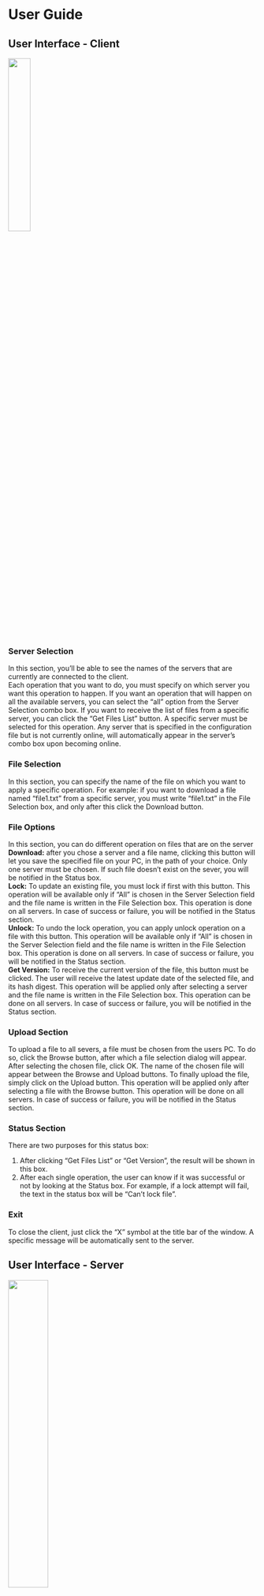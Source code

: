 # User Guide
## User Interface - Client 
<img src="https://user-images.githubusercontent.com/50183122/154842568-0b3bbd9c-1167-4b68-86c9-300b573e173f.png" width="30%" height="30%"><br>
### Server Selection
In this section, you’ll be able to see the names of the servers that are currently are connected to the 
client.<br>
Each operation that you want to do, you must specify on which server you want this operation to 
happen. If you want an operation that will happen on all the available servers, you can select the 
“all” option from the Server Selection combo box. 
If you want to receive the list of files from a specific server, you can click the “Get Files List” button. 
A specific server must be selected for this operation. 
Any server that is specified in the configuration file but is not currently online, will automatically
appear in the server’s combo box upon becoming online.
### File Selection 
In this section, you can specify the name of the file on which you want to apply a specific operation. 
For example: if you want to download a file named “file1.txt” from a specific server, you must write 
“file1.txt” in the File Selection box, and only after this click the Download button. 
### File Options
In this section, you can do different operation on files that are on the server<br>
**Download:** after you chose a server and a file name, clicking this button will let you save the 
specified file on your PC, in the path of your choice. Only one server must be chosen. If such file 
doesn’t exist on the sever, you will be notified in the Status box.<br>
**Lock:** To update an existing file, you must lock if first with this button. This operation will be available
only if “All” is chosen in the Server Selection field and the file name is written in the File Selection
box. This operation is done on all servers. In case of success or failure, you will be notified in the 
Status section.<br>
**Unlock:** To undo the lock operation, you can apply unlock operation on a file with this button. This 
operation will be available only if “All” is chosen in the Server Selection field and the file name is 
written in the File Selection box. This operation is done on all servers. In case of success or failure, 
you will be notified in the Status section.<br>
**Get Version:** To receive the current version of the file, this button must be clicked. The user will 
receive the latest update date of the selected file, and its hash digest. This operation will be applied 
only after selecting a server and the file name is written in the File Selection box. This operation can 
be done on all servers. In case of success or failure, you will be notified in the Status section. 

### Upload Section 
To upload a file to all severs, a file must be chosen from the users PC. To do so, click the Browse
button, after which a file selection dialog will appear. After selecting the chosen file, click OK. 
The name of the chosen file will appear between the Browse and Upload buttons. 
To finally upload the file, simply click on the Upload button. 
This operation will be applied only after selecting a file with the Browse button. This operation will
be done on all servers. In case of success or failure, you will be notified in the Status section.
### Status Section 
There are two purposes for this status box:
1. After clicking “Get Files List” or “Get Version”, the result will be shown in this box. 
2. After each single operation, the user can know if it was successful or not by looking at the 
Status box. For example, if a lock attempt will fail, the text in the status box will be “Can’t 
lock file”. 
### Exit 
To close the client, just click the “X” symbol at the title bar of the window. A specific message will be 
automatically sent to the server.

## User Interface - Server
<img src="https://user-images.githubusercontent.com/50183122/154842802-ee06c9ea-9b5b-47b1-89dd-afb6321bd88a.png" width="40%" height="40%"><br>
After the server’s app will start, the user will be presented with the IPv4s that the server can listen 
on. The user must choose one from the list. Any client that is set to the same IP and the same 
listening port as specified the in the configuration file can connect to the server.
### More Server Options
Meanwhile listening, the user can do the following operations on the server: 
1. Stop Listening: It will stop the listening process, and all previous connection clients will 
disconnect. To apply this option, the user must type “stop”. 
2. Resume listening: It will resume the listening process. To apply this option, the user must 
type “resume”. 
3. Quit: It will close the whole server operation. Can only be applied after the “Stop Listening” 
operation. To apply this option, the user must type “quit”.

## Configuration Files – Server 
### config.txt
The configuration file (config.txt) must be presented in the same folder as the FTPServer.jar file.<br>
The configuration file has two lines: 
1. The path of the storage folder for this specific server 
2. The listening port 
Example of the server’s config file content:
```
C:\Users\user\Desktop\Storage 1\
4000
```
### ServersList.txt
The configuration file – “ServersList.txt” must be presented in the same folder as the FTPServer.jar file.<br>
This file must contain a list of other servers that you want to be connected to any other server that contains this configuration file in its folder.<br>
The configuration file must specify the following info for each server that you want to establish the 
connection with (one server per line): 
1. Server’s IP 
2. Server’s port 
Example of the ServersList.txt config file content:
Example of the server’s config file content:
```
10.0.201.5:3000
10.0.201.6:1000
```
## Configuration File – Client
The configuration file (config.txt) must be presented in the same folder as the FTPClient.jar file.<br>
The configuration file must specify the following info for each server that the client want to connect 
to (one server per line): 
1. Server’s name 
2. Server’s IP 
3. Server’s port 
Example of the client’s config file content:
```
ServerOne 10.0.201.5:3000
ServerTwo 10.0.201.6:1000
ServerThree 10.0.201.7:2000
```
## Log
You can find the log file in the same folder as the servers JAR file. The servers log will document the 
following information: 
1. When the server is up 
2. When the sync operation with other servers has completed
3. When the server starts listening for connection (on which IP and port) 
4. When the server stopped listening 
5. When the server resumed listening 
6. When each client is connected to the server 
7. Each command that is received from the client 
8. Each reply from the server to the client (ex. “OK”, “ERROR”) 
9. Each command that is sent to other servers (ex. “OFFER”)
10. Each reply from other servers (ex. After “DOWNLOAD” or “ERROR” after and “OFFER”)
11. When the client disconnected from the server 
12. Each error and exception that was caught during the servers running process

Each log line is time stamped.
